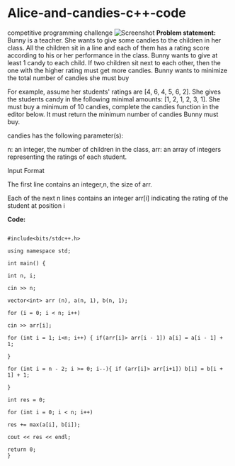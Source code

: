 # Alice-and-candies-c++-code
competitive programming challenge
![Screenshot](screenshot.png)
**Problem statement:**
Bunny is a teacher. She wants to give some candies to the children in her class. All the children sit in a line and each of them has a rating score according to his or her performance in the class. Bunny wants to give at least 1 candy to each child. If two children sit next to each other, then the one with the higher rating must get more candies. Bunny wants to minimize the total number of candies she must buy

For example, assume her students' ratings are [4, 6, 4, 5, 6, 2]. She gives the students candy in the following minimal amounts: [1, 2, 1, 2, 3, 1]. She must buy a minimum of 10 candies, complete the candies function in the editor below. It must return the minimum number of candies Bunny must buy.

candies has the following parameter(s):

n: an integer, the number of children in the class, arr: an array of integers representing the ratings of each student.

Input Format

The first line contains an integer,n, the size of arr.

Each of the next n lines contains an integer arr[i] indicating the rating of the student at position i

**Code:**
```

#include<bits/stdc++.h>

using namespace std;

int main() {

int n, i;

cin >> n;

vector<int> arr (n), a(n, 1), b(n, 1);

for (i = 0; i < n; i++)

cin >> arr[i];

for (int i = 1; i<n; i++) { if(arr[i]> arr[i - 1]) a[i] = a[i - 1] + 1;

}

for (int i = n - 2; i >= 0; i--){ if (arr[i]> arr[i+1]) b[i] = b[i + 1] + 1;

}

int res = 0;

for (int i = 0; i < n; i++)

res += max(a[i], b[i]);

cout << res << endl;

return 0;
}


